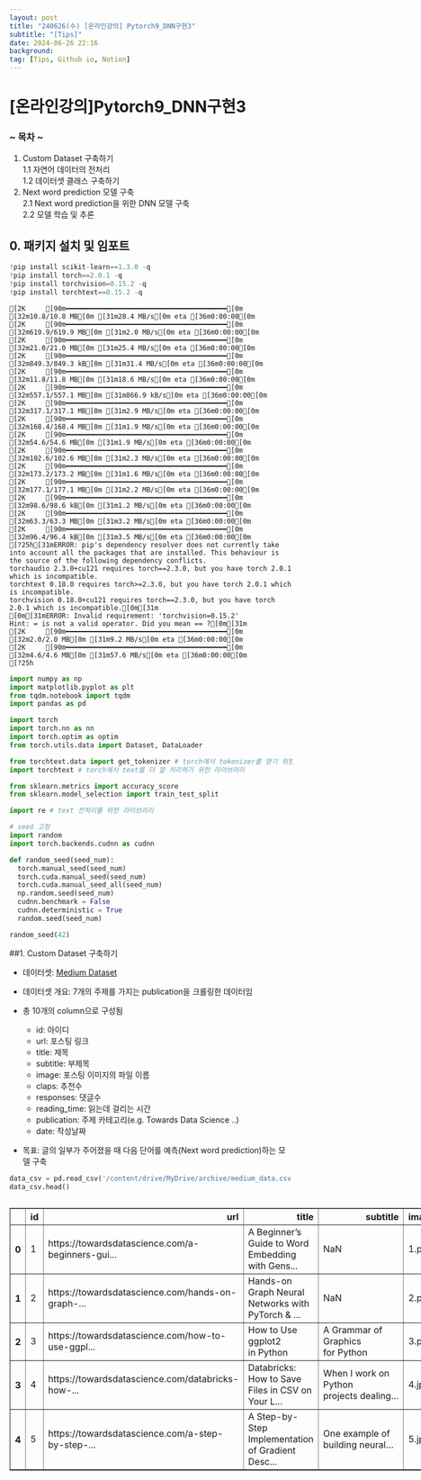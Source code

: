 ```yaml
---
layout: post
title: "240626(수) [온라인강의] Pytorch9_DNN구현3"
subtitle: "[Tips]"
date: 2024-06-26 22:16
background: 
tag: [Tips, Github io, Notion]
---
```


# [온라인강의]Pytorch9_DNN구현3

### **~ 목차 ~**
1. Custom Dataset 구축하기   
  1.1 자연어 데이터의 전처리   
  1.2 데이터셋 클래스 구축하기      
2. Next word prediction 모델 구축   
  2.1 Next word prediction을 위한 DNN 모델 구축   
  2.2 모델 학습 및 추론   

## 0. 패키지 설치 및 임포트


```python
!pip install scikit-learn==1.3.0 -q
!pip install torch==2.0.1 -q
!pip install torchvision=0.15.2 -q
!pip install torchtext==0.15.2 -q
```

    [2K     [90m━━━━━━━━━━━━━━━━━━━━━━━━━━━━━━━━━━━━━━━━[0m [32m10.8/10.8 MB[0m [31m28.4 MB/s[0m eta [36m0:00:00[0m
    [2K     [90m━━━━━━━━━━━━━━━━━━━━━━━━━━━━━━━━━━━━━━━━[0m [32m619.9/619.9 MB[0m [31m2.0 MB/s[0m eta [36m0:00:00[0m
    [2K     [90m━━━━━━━━━━━━━━━━━━━━━━━━━━━━━━━━━━━━━━━━[0m [32m21.0/21.0 MB[0m [31m25.4 MB/s[0m eta [36m0:00:00[0m
    [2K     [90m━━━━━━━━━━━━━━━━━━━━━━━━━━━━━━━━━━━━━━━━[0m [32m849.3/849.3 kB[0m [31m31.4 MB/s[0m eta [36m0:00:00[0m
    [2K     [90m━━━━━━━━━━━━━━━━━━━━━━━━━━━━━━━━━━━━━━━━[0m [32m11.8/11.8 MB[0m [31m18.6 MB/s[0m eta [36m0:00:00[0m
    [2K     [90m━━━━━━━━━━━━━━━━━━━━━━━━━━━━━━━━━━━━━━━━[0m [32m557.1/557.1 MB[0m [31m866.9 kB/s[0m eta [36m0:00:00[0m
    [2K     [90m━━━━━━━━━━━━━━━━━━━━━━━━━━━━━━━━━━━━━━━━[0m [32m317.1/317.1 MB[0m [31m2.9 MB/s[0m eta [36m0:00:00[0m
    [2K     [90m━━━━━━━━━━━━━━━━━━━━━━━━━━━━━━━━━━━━━━━━[0m [32m168.4/168.4 MB[0m [31m1.9 MB/s[0m eta [36m0:00:00[0m
    [2K     [90m━━━━━━━━━━━━━━━━━━━━━━━━━━━━━━━━━━━━━━━━[0m [32m54.6/54.6 MB[0m [31m1.9 MB/s[0m eta [36m0:00:00[0m
    [2K     [90m━━━━━━━━━━━━━━━━━━━━━━━━━━━━━━━━━━━━━━━━[0m [32m102.6/102.6 MB[0m [31m2.3 MB/s[0m eta [36m0:00:00[0m
    [2K     [90m━━━━━━━━━━━━━━━━━━━━━━━━━━━━━━━━━━━━━━━━[0m [32m173.2/173.2 MB[0m [31m1.6 MB/s[0m eta [36m0:00:00[0m
    [2K     [90m━━━━━━━━━━━━━━━━━━━━━━━━━━━━━━━━━━━━━━━━[0m [32m177.1/177.1 MB[0m [31m2.2 MB/s[0m eta [36m0:00:00[0m
    [2K     [90m━━━━━━━━━━━━━━━━━━━━━━━━━━━━━━━━━━━━━━━━[0m [32m98.6/98.6 kB[0m [31m1.2 MB/s[0m eta [36m0:00:00[0m
    [2K     [90m━━━━━━━━━━━━━━━━━━━━━━━━━━━━━━━━━━━━━━━━[0m [32m63.3/63.3 MB[0m [31m3.2 MB/s[0m eta [36m0:00:00[0m
    [2K     [90m━━━━━━━━━━━━━━━━━━━━━━━━━━━━━━━━━━━━━━━━[0m [32m96.4/96.4 kB[0m [31m3.5 MB/s[0m eta [36m0:00:00[0m
    [?25h[31mERROR: pip's dependency resolver does not currently take into account all the packages that are installed. This behaviour is the source of the following dependency conflicts.
    torchaudio 2.3.0+cu121 requires torch==2.3.0, but you have torch 2.0.1 which is incompatible.
    torchtext 0.18.0 requires torch>=2.3.0, but you have torch 2.0.1 which is incompatible.
    torchvision 0.18.0+cu121 requires torch==2.3.0, but you have torch 2.0.1 which is incompatible.[0m[31m
    [0m[31mERROR: Invalid requirement: 'torchvision=0.15.2'
    Hint: = is not a valid operator. Did you mean == ?[0m[31m
    [2K     [90m━━━━━━━━━━━━━━━━━━━━━━━━━━━━━━━━━━━━━━━━[0m [32m2.0/2.0 MB[0m [31m9.2 MB/s[0m eta [36m0:00:00[0m
    [2K     [90m━━━━━━━━━━━━━━━━━━━━━━━━━━━━━━━━━━━━━━━━[0m [32m4.6/4.6 MB[0m [31m57.6 MB/s[0m eta [36m0:00:00[0m
    [?25h


```python
import numpy as np
import matplotlib.pyplot as plt
from tqdm.notebook import tqdm
import pandas as pd

import torch
import torch.nn as nn
import torch.optim as optim
from torch.utils.data import Dataset, DataLoader

from torchtext.data import get_tokenizer # torch에서 tokenizer를 얻기 위한 라이브러리
import torchtext # torch에서 text를 더 잘 처리하기 위한 라이브러리

from sklearn.metrics import accuracy_score
from sklearn.model_selection import train_test_split

import re # text 전처리를 위한 라이브러리
```


```python
# seed 고정
import random
import torch.backends.cudnn as cudnn

def random_seed(seed_num):
  torch.manual_seed(seed_num)
  torch.cuda.manual_seed(seed_num)
  torch.cuda.manual_seed_all(seed_num)
  np.random.seed(seed_num)
  cudnn.benchmark = False
  cudnn.deterministic = True
  random.seed(seed_num)

random_seed(42)
```

##1. Custom Dataset 구축하기   

- 데이터셋: [Medium Dataset](https://www.kaggle.com/datasets/dorianlazar/medium-articles-dataset)
- 데이터셋 개요: 7개의 주제를 가지는 publication을 크롤링한 데이터임
- 총 10개의 column으로 구성됨
  - id: 아이디
  - url: 포스팅 링크
  - title: 제목
  - subtitle: 부제목
  - image: 포스팅 이미지의 파일 이름
  - claps: 추천수
  - responses: 댓글수
  - reading_time: 읽는데 걸리는 시간
  - publication: 주제 카테고리(e.g. Towards Data Science ..)
  - date: 작성날짜

- 목표: 글의 일부가 주어졌을 때 다음 단어를 예측(Next word prediction)하는 모델 구축


```python
data_csv = pd.read_csv('/content/drive/MyDrive/archive/medium_data.csv')
data_csv.head()
```





  <div id="df-fff1454e-9cc6-453d-a90e-f80e600d005d" class="colab-df-container">
    <div>
<style scoped>
    .dataframe tbody tr th:only-of-type {
        vertical-align: middle;
    }

    .dataframe tbody tr th {
        vertical-align: top;
    }

    .dataframe thead th {
        text-align: right;
    }
</style>
<table border="1" class="dataframe">
  <thead>
    <tr style="text-align: right;">
      <th></th>
      <th>id</th>
      <th>url</th>
      <th>title</th>
      <th>subtitle</th>
      <th>image</th>
      <th>claps</th>
      <th>responses</th>
      <th>reading_time</th>
      <th>publication</th>
      <th>date</th>
    </tr>
  </thead>
  <tbody>
    <tr>
      <th>0</th>
      <td>1</td>
      <td>https://towardsdatascience.com/a-beginners-gui...</td>
      <td>A Beginner’s Guide to Word Embedding with Gens...</td>
      <td>NaN</td>
      <td>1.png</td>
      <td>850</td>
      <td>8</td>
      <td>8</td>
      <td>Towards Data Science</td>
      <td>2019-05-30</td>
    </tr>
    <tr>
      <th>1</th>
      <td>2</td>
      <td>https://towardsdatascience.com/hands-on-graph-...</td>
      <td>Hands-on Graph Neural Networks with PyTorch &amp; ...</td>
      <td>NaN</td>
      <td>2.png</td>
      <td>1100</td>
      <td>11</td>
      <td>9</td>
      <td>Towards Data Science</td>
      <td>2019-05-30</td>
    </tr>
    <tr>
      <th>2</th>
      <td>3</td>
      <td>https://towardsdatascience.com/how-to-use-ggpl...</td>
      <td>How to Use ggplot2 in Python</td>
      <td>A Grammar of Graphics for Python</td>
      <td>3.png</td>
      <td>767</td>
      <td>1</td>
      <td>5</td>
      <td>Towards Data Science</td>
      <td>2019-05-30</td>
    </tr>
    <tr>
      <th>3</th>
      <td>4</td>
      <td>https://towardsdatascience.com/databricks-how-...</td>
      <td>Databricks: How to Save Files in CSV on Your L...</td>
      <td>When I work on Python projects dealing…</td>
      <td>4.jpeg</td>
      <td>354</td>
      <td>0</td>
      <td>4</td>
      <td>Towards Data Science</td>
      <td>2019-05-30</td>
    </tr>
    <tr>
      <th>4</th>
      <td>5</td>
      <td>https://towardsdatascience.com/a-step-by-step-...</td>
      <td>A Step-by-Step Implementation of Gradient Desc...</td>
      <td>One example of building neural…</td>
      <td>5.jpeg</td>
      <td>211</td>
      <td>3</td>
      <td>4</td>
      <td>Towards Data Science</td>
      <td>2019-05-30</td>
    </tr>
  </tbody>
</table>
</div>
    <div class="colab-df-buttons">

  <div class="colab-df-container">
    <button class="colab-df-convert" onclick="convertToInteractive('df-fff1454e-9cc6-453d-a90e-f80e600d005d')"
            title="Convert this dataframe to an interactive table."
            style="display:none;">

  <svg xmlns="http://www.w3.org/2000/svg" height="24px" viewBox="0 -960 960 960">
    <path d="M120-120v-720h720v720H120Zm60-500h600v-160H180v160Zm220 220h160v-160H400v160Zm0 220h160v-160H400v160ZM180-400h160v-160H180v160Zm440 0h160v-160H620v160ZM180-180h160v-160H180v160Zm440 0h160v-160H620v160Z"/>
  </svg>
    </button>

  <style>
    .colab-df-container {
      display:flex;
      gap: 12px;
    }

    .colab-df-convert {
      background-color: #E8F0FE;
      border: none;
      border-radius: 50%;
      cursor: pointer;
      display: none;
      fill: #1967D2;
      height: 32px;
      padding: 0 0 0 0;
      width: 32px;
    }

    .colab-df-convert:hover {
      background-color: #E2EBFA;
      box-shadow: 0px 1px 2px rgba(60, 64, 67, 0.3), 0px 1px 3px 1px rgba(60, 64, 67, 0.15);
      fill: #174EA6;
    }

    .colab-df-buttons div {
      margin-bottom: 4px;
    }

    [theme=dark] .colab-df-convert {
      background-color: #3B4455;
      fill: #D2E3FC;
    }

    [theme=dark] .colab-df-convert:hover {
      background-color: #434B5C;
      box-shadow: 0px 1px 3px 1px rgba(0, 0, 0, 0.15);
      filter: drop-shadow(0px 1px 2px rgba(0, 0, 0, 0.3));
      fill: #FFFFFF;
    }
  </style>

    <script>
      const buttonEl =
        document.querySelector('#df-fff1454e-9cc6-453d-a90e-f80e600d005d button.colab-df-convert');
      buttonEl.style.display =
        google.colab.kernel.accessAllowed ? 'block' : 'none';

      async function convertToInteractive(key) {
        const element = document.querySelector('#df-fff1454e-9cc6-453d-a90e-f80e600d005d');
        const dataTable =
          await google.colab.kernel.invokeFunction('convertToInteractive',
                                                    [key], {});
        if (!dataTable) return;

        const docLinkHtml = 'Like what you see? Visit the ' +
          '<a target="_blank" href=https://colab.research.google.com/notebooks/data_table.ipynb>data table notebook</a>'
          + ' to learn more about interactive tables.';
        element.innerHTML = '';
        dataTable['output_type'] = 'display_data';
        await google.colab.output.renderOutput(dataTable, element);
        const docLink = document.createElement('div');
        docLink.innerHTML = docLinkHtml;
        element.appendChild(docLink);
      }
    </script>
  </div>


<div id="df-10b9d5aa-1d2b-42f9-8f8b-376d364b006d">
  <button class="colab-df-quickchart" onclick="quickchart('df-10b9d5aa-1d2b-42f9-8f8b-376d364b006d')"
            title="Suggest charts"
            style="display:none;">

<svg xmlns="http://www.w3.org/2000/svg" height="24px"viewBox="0 0 24 24"
     width="24px">
    <g>
        <path d="M19 3H5c-1.1 0-2 .9-2 2v14c0 1.1.9 2 2 2h14c1.1 0 2-.9 2-2V5c0-1.1-.9-2-2-2zM9 17H7v-7h2v7zm4 0h-2V7h2v10zm4 0h-2v-4h2v4z"/>
    </g>
</svg>
  </button>

<style>
  .colab-df-quickchart {
      --bg-color: #E8F0FE;
      --fill-color: #1967D2;
      --hover-bg-color: #E2EBFA;
      --hover-fill-color: #174EA6;
      --disabled-fill-color: #AAA;
      --disabled-bg-color: #DDD;
  }

  [theme=dark] .colab-df-quickchart {
      --bg-color: #3B4455;
      --fill-color: #D2E3FC;
      --hover-bg-color: #434B5C;
      --hover-fill-color: #FFFFFF;
      --disabled-bg-color: #3B4455;
      --disabled-fill-color: #666;
  }

  .colab-df-quickchart {
    background-color: var(--bg-color);
    border: none;
    border-radius: 50%;
    cursor: pointer;
    display: none;
    fill: var(--fill-color);
    height: 32px;
    padding: 0;
    width: 32px;
  }

  .colab-df-quickchart:hover {
    background-color: var(--hover-bg-color);
    box-shadow: 0 1px 2px rgba(60, 64, 67, 0.3), 0 1px 3px 1px rgba(60, 64, 67, 0.15);
    fill: var(--button-hover-fill-color);
  }

  .colab-df-quickchart-complete:disabled,
  .colab-df-quickchart-complete:disabled:hover {
    background-color: var(--disabled-bg-color);
    fill: var(--disabled-fill-color);
    box-shadow: none;
  }

  .colab-df-spinner {
    border: 2px solid var(--fill-color);
    border-color: transparent;
    border-bottom-color: var(--fill-color);
    animation:
      spin 1s steps(1) infinite;
  }

  @keyframes spin {
    0% {
      border-color: transparent;
      border-bottom-color: var(--fill-color);
      border-left-color: var(--fill-color);
    }
    20% {
      border-color: transparent;
      border-left-color: var(--fill-color);
      border-top-color: var(--fill-color);
    }
    30% {
      border-color: transparent;
      border-left-color: var(--fill-color);
      border-top-color: var(--fill-color);
      border-right-color: var(--fill-color);
    }
    40% {
      border-color: transparent;
      border-right-color: var(--fill-color);
      border-top-color: var(--fill-color);
    }
    60% {
      border-color: transparent;
      border-right-color: var(--fill-color);
    }
    80% {
      border-color: transparent;
      border-right-color: var(--fill-color);
      border-bottom-color: var(--fill-color);
    }
    90% {
      border-color: transparent;
      border-bottom-color: var(--fill-color);
    }
  }
</style>

  <script>
    async function quickchart(key) {
      const quickchartButtonEl =
        document.querySelector('#' + key + ' button');
      quickchartButtonEl.disabled = true;  // To prevent multiple clicks.
      quickchartButtonEl.classList.add('colab-df-spinner');
      try {
        const charts = await google.colab.kernel.invokeFunction(
            'suggestCharts', [key], {});
      } catch (error) {
        console.error('Error during call to suggestCharts:', error);
      }
      quickchartButtonEl.classList.remove('colab-df-spinner');
      quickchartButtonEl.classList.add('colab-df-quickchart-complete');
    }
    (() => {
      let quickchartButtonEl =
        document.querySelector('#df-10b9d5aa-1d2b-42f9-8f8b-376d364b006d button');
      quickchartButtonEl.style.display =
        google.colab.kernel.accessAllowed ? 'block' : 'none';
    })();
  </script>
</div>

    </div>
  </div>





```python
print(data_csv.shape)
```

    (6508, 10)
    


```python
# 각각의 title만 추출함
# 우리는 title의 첫 단어가 주어졌을 때 다음 단어를 예측하는 것을 수행할 것임
data = data_csv['title'].values
```

###1.1 자연어 데이터의 전처리   

- 원하지 않는 No-Break Space(e.g. Hello_world)를 지우기 위해서 전처리를 해줄거임


```python
def cleaning_text(text):
  cleaned_text = re.sub(r'[^a-zA-Z0-9.,@\!\s]+', '', text)
  cleaned_text = cleaned_text.replace(u'\xa0',u' ')
  cleaned_text = cleaned_text.replace('\u200a', ' ')
  return cleaned_text

cleaned_data = list(map(cleaning_text, data))
print('Before preprocessing')
print(data[:5])
print('After preprocessing')
print(cleaned_data[:5])
```

    Before preprocessing
    ['A Beginner’s Guide to Word Embedding with Gensim Word2Vec\xa0Model'
     'Hands-on Graph Neural Networks with PyTorch & PyTorch Geometric'
     'How to Use ggplot2 in\xa0Python'
     'Databricks: How to Save Files in CSV on Your Local\xa0Computer'
     'A Step-by-Step Implementation of Gradient Descent and Backpropagation']
    After preprocessing
    ['A Beginners Guide to Word Embedding with Gensim Word2Vec Model', 'Handson Graph Neural Networks with PyTorch  PyTorch Geometric', 'How to Use ggplot2 in Python', 'Databricks How to Save Files in CSV on Your Local Computer', 'A StepbyStep Implementation of Gradient Descent and Backpropagation']
    

- 자연어 처리를 위한 라이브러리 `torchtext.vocab.build_vocab_from_iterator`는 iterator를 이용해서 Vocab클래스(단어사전)을 만드는 함수


```python
# 토크나이저를 통해 단어 단위의 토큰을 생성함
tokenizer = get_tokenizer('basic_english')
tokens = tokenizer(cleaned_data[0])
print('Original text: ', cleaned_data[0])
print('Token: ', tokens)
```

    Original text:  A Beginners Guide to Word Embedding with Gensim Word2Vec Model
    Token:  ['a', 'beginners', 'guide', 'to', 'word', 'embedding', 'with', 'gensim', 'word2vec', 'model']
    


```python
# 단어 사전을 생성한 후 시작과 끝 표시를 해줌
vocab = torchtext.vocab.build_vocab_from_iterator(map(tokenizer, cleaned_data))
vocab.insert_token('<pad>',0)
```


```python
id2token = vocab.get_itos() # id to string
id2token[:10]
```




    ['<pad>', 'to', 'the', 'a', 'of', 'and', 'how', 'in', 'your', 'for']




```python
token2id = vocab.get_stoi() # string to id
token2id = dict(sorted(token2id.items(), key=lambda item: item[1]))
for idx, (k,v) in enumerate(token2id.items()):
  print(k,v)
  if idx == 5:
    break
```

    <pad> 0
    to 1
    the 2
    a 3
    of 4
    and 5
    


```python
# 문장을 토큰화 후 id로 변환함
vocab.lookup_indices(tokenizer(cleaned_data[0]))
```




    [3, 273, 66, 1, 467, 1580, 12, 2879, 8538, 100]



- 지금은 input에 들어가는 단어수가 모두 다르므로 이를 바로 모델에 넣기는 어려움. 모델에 넣기 위해서는 <pad> (0)을 넣어서 길이를 맞춰주는 과정인 padding을 해야 함


```python
seq = []
for i in cleaned_data:
  token_id = vocab.lookup_indices(tokenizer(i))
  for j in range(1, len(token_id)):
    sequence = token_id[:j+1]
    seq.append(sequence)
```


```python
seq[:5]
```




    [[3, 273],
     [3, 273, 66],
     [3, 273, 66, 1],
     [3, 273, 66, 1, 467],
     [3, 273, 66, 1, 467, 1580]]




```python
# seq에 저장된 최대 토큰 길이 찾기
max_len = max(len(sublist) for sublist in seq)
print(max_len)
```

    24
    


```python
# max_len 길이에 맞춰서 0으로 padding처리(앞부분에 padding 처리)
def pre_zeropadding(seq, max_len):
  return np.array([i[:max_len] if len(i) >= max_len else [0] * (max_len - len(i)) + i for i in seq])
zero_padding_data = pre_zeropadding(seq, max_len)
zero_padding_data[0]
```




    array([  0,   0,   0,   0,   0,   0,   0,   0,   0,   0,   0,   0,   0,
             0,   0,   0,   0,   0,   0,   0,   0,   0,   3, 273])




```python
input_x = zero_padding_data[:,:-1]
label = zero_padding_data[:,-1]
```


```python
# input값 확인
input_x[:5]
```




    array([[  0,   0,   0,   0,   0,   0,   0,   0,   0,   0,   0,   0,   0,
              0,   0,   0,   0,   0,   0,   0,   0,   0,   3],
           [  0,   0,   0,   0,   0,   0,   0,   0,   0,   0,   0,   0,   0,
              0,   0,   0,   0,   0,   0,   0,   0,   3, 273],
           [  0,   0,   0,   0,   0,   0,   0,   0,   0,   0,   0,   0,   0,
              0,   0,   0,   0,   0,   0,   0,   3, 273,  66],
           [  0,   0,   0,   0,   0,   0,   0,   0,   0,   0,   0,   0,   0,
              0,   0,   0,   0,   0,   0,   3, 273,  66,   1],
           [  0,   0,   0,   0,   0,   0,   0,   0,   0,   0,   0,   0,   0,
              0,   0,   0,   0,   0,   3, 273,  66,   1, 467]])



###1.2 데이터셋 클래스 구축하기      

- Custom Dataset 구축


```python
class CustomDataset(Dataset):
  def __init__(self, data, vocab, tokenizer, max_len):
    self.data = data
    self.vocab = vocab
    self.max_len = max_len
    self.tokenizer = tokenizer

    # next word prediction을 하기 위한 형태로 변환
    seq = self.make_sequence(self.data, self.vocab, self.tokenizer)

    # zero padding으로 채워줌
    self.seq = self.pre_zeropadding(seq, self.max_len)
    self.X = torch.tensor(self.seq[:,:-1])
    self.label = torch.tensor(self.seq[:,-1])

  def make_sequence(self, data, vocab, tokenizer):
    seq = []
    for i in data:
      token_id = vocab.lookup_indices(tokenizer(i))
      for j in range(1, len(token_id)):
        sequence = token_id[:j+1]
        seq.append(sequence)
    return seq

  # max_len 길이에 맞춰서 0으로 padding처리(앞부분에 padding처리)
  def pre_zeropadding(self, seq, max_len):
    return np.array([i[:max_len] if len(i) >= max_len else [0] * (max_len - len(i)) + i for i in seq])

  # dataset의 전체 길이 반환
  def __len__(self):
    return len(self.X)

  # dataset 접근
  def __getitem__(self, idx):
    X = self.X[idx]
    label = self.label[idx]
    return X, label
```


```python
def cleaning_text(text):
  cleaned_text = re.sub(r'[^a-zA-Z0-9.,@\!\s]+', '', text)
  cleaned_text = cleaned_text.replace(u'\xa0',u' ')
  cleaned_text = cleaned_text.replace('\u200a', ' ')
  return cleaned_text

data = list(map(cleaning_text, data))
tokenizer = get_tokenizer('basic_english')
vocab = torchtext.vocab.build_vocab_from_iterator(map(tokenizer, cleaned_data))
vocab.insert_token('<pad>',0)
max_len = 20
```


```python
# train set, validation set, test set으로 data set을 8:1:1 비율로 나눔
train, test = train_test_split(data, test_size=2, random_state=42)
val, test = train_test_split(data, test_size=5, random_state=42)
```


```python
print('Train 개수: ', len(train))
print('Validation 개수: ', len(val))
print('Test 개수: ', len(test))
```

    Train 개수:  6506
    Validation 개수:  6503
    Test 개수:  5
    


```python
train_dataset = CustomDataset(train, vocab, tokenizer, max_len)
valid_dataset = CustomDataset(val, vocab, tokenizer, max_len)
test_dataset = CustomDataset(test, vocab, tokenizer, max_len)
```


```python
batch_size = 32

train_dataloader = DataLoader(train_dataset, batch_size=batch_size, shuffle=True)
valid_dataloader = DataLoader(valid_dataset, batch_size=batch_size, shuffle=False)
test_dataloader = DataLoader(test_dataset, batch_size=batch_size, shuffle=False)
```

##2. Next word prediction 모델 구축   

###2.1 Next word prediction을 위한 DNN 모델 구축   

- DNN구현2에서 학습했던, DNN모델 기반에 `nn.Embedding`을 추가해서(∵word를 embedding으로 받기 때) next word prediction을 해볼거임


```python
class NextWordPredictionModel(nn.Module):
  def __init__(self, vocab_size, embedding_dims, hidden_dims, num_classes, dropout_ratio, set_super):
    if set_super:
      super().__init__()

    self.embedding = nn.Embedding(vocab_size, embedding_dims, padding_idx = 0) # padding index 설정 -> gradient 계산에서 제외
    self.hidden_dims = hidden_dims
    self.layers = nn.ModuleList()
    self.num_classes = num_classes
    for i in range(len(self.hidden_dims)-1):
      self.layers.append(nn.Linear(self.hidden_dims[i], self.hidden_dims[i+1]))

      self.layers.append(nn.BatchNorm1d(self.hidden_dims[i+1]))

      self.layers.append(nn.ReLU())

      self.layers.append(nn.Dropout(dropout_ratio))

    self.classifier = nn.Linear(self.hidden_dims[-1], self.num_classes)
    self.softmax = nn.LogSoftmax(dim=1)

  def forward(self, x):
    '''
    Input:
      x: [batch_size, sequence_len] # padding 제외
    Output:
      output: [batch_size, vocab_size]
    '''

    x = self.embedding(x) # [batch_size, sequence_len, embedding_dim]
    x = torch.sum(x, dim=1) # [batch_size, embedding_dim] 각 문장에 대해 임베딩된 단어들을 합쳐서 해당 문장에 대한 임베딩 벡터로 만들어줌
    for layer in self.layers:
      x = layer(x)

    output = self.classifier(x) # [batch_size, num_classes]
    output = self.softmax(output) # [batch_size, num_classes]
    return output

  def count_parameters(self):
    return sum(p.numel() for p in self.parameters() if p.requires_grad)
```

###2.2 모델 학습 및 추론   

- Next word prediction 모델을 직접 학습하고 text를 직접 넣어 next word prediction을 수행


```python
# training코드. evaluation코드, training loop코드
def training(model, dataloader, train_dataset, criterion, optimizer, device, epoch, num_epochs):
  model.train()
  train_loss = 0.0
  train_accuracy = 0

  tbar = tqdm(dataloader)
  for texts, labels in tbar:
    texts = texts.to(device)
    labels = labels.to(device)

    # 순전파
    outputs = model(texts)
    loss = criterion(outputs, labels)

    # 역전파 및 가중치 업데이트
    optimizer.zero_grad()
    loss.backward()
    optimizer.step()

    # 손실과 정확도 계산
    train_loss += loss.item()
    _, predicted = torch.max(outputs, dim=1)
    train_accuracy += (predicted == labels).sum().item()

    tbar.set_description(f'Epoch[{epoch+1}/{num_epochs}], Train Loss: {loss.item():.4f}')

  train_loss = train_loss / len(dataloader)
  train_accuracy = train_accuracy / len(train_dataset)

  return model, train_loss, train_accuracy
```


```python
def evaluation(model, dataloader, val_dataset, criterion, device, epoch, num_epochs):
  model.eval()
  valid_loss = 0.0
  valid_accuracy = 0

  with torch.no_grad():
    tbar = tqdm(dataloader)
    for texts, labels in tbar:
      texts = texts.to(device)
      labels = labels.to(device)

      # 순전파
      outputs = model(texts)
      loss = criterion(outputs, labels)

      # 손실과 정확도 계산
      valid_loss += loss.item()
      _, predicted = torch.max(outputs, dim=1)
      valid_accuracy += (predicted == labels).sum().item()

      tbar.set_description(f'Epoch[{epoch+1}/{num_epochs}], Valid Loss: {loss.item():.4f}')

    valid_loss = valid_loss / len(dataloader)
    valid_accuracy = valid_accuracy / len(train_dataset)

    return model, valid_loss, valid_accuracy
```


```python
def training_loop(model, train_dataloader, valid_dataloader,  train_dataset, val_dataset, criterion, optimizer, device, num_epochs, patience, model_name):
  best_valid_loss = float('inf') # 가장 좋은 validation loss를 저장
  early_stop_counter = 0
  valid_max_accuracy = -1

  for epoch in range(num_epochs):
    model, train_loss, train_accuracy = training(model, train_dataloader, train_dataset, criterion, optimizer, device, epoch, num_epochs)
    model, valid_loss, valid_accuracy = evaluation(model, valid_dataloader, val_dataset, criterion, device, epoch, num_epochs)

    if valid_accuracy > valid_max_accuracy:
      valid_max_accuracy = valid_accuracy

    # validation loss가 감소하면 모델 저장 및 카운터리셋
    if valid_loss < best_valid_loss:
      best_valid_loss = valid_loss
      torch.save(model.state_dict(), f'./model_{model_name}.pt')
      early_stop_counter = 0

    # validation loss가 증가하거나 같으면 카운터 증가
    else:
      early_stop_counter += 1

    print(f'Epoch [{epoch+1}/{num_epochs}], Train Loss: {train_loss:.4f}, Train Accuracy: {train_accuracy:.4f}, Valid Loss: {valid_loss:.4f}, Valid Accuracy: {valid_accuracy:.4f}')

    # 조기 종료 카운터가 설정한 patience를 초과하면 학습 종료
    if early_stop_counter >= patience:
      print('Early stopping')
      break

  return model, valid_max_accuracy
```


```python
lr = 1e-3
vocab_size = len(vocab.get_stoi())
embedding_dims = 512

device = 'cpu'

hidden_dims = [embedding_dims, embedding_dims*4, embedding_dims*2, embedding_dims]
model = NextWordPredictionModel(vocab_size=vocab_size, embedding_dims=embedding_dims, hidden_dims=hidden_dims, num_classes=vocab_size, dropout_ratio=0.2, set_super=True).to(device)

num_epochs = 5
patience = 3
model_name = 'next'

optimizer = optim.Adam(model.parameters(), lr=lr)
criterion = nn.NLLLoss(ignore_index=0) # padding한 부분 제외
model, valid_max_accuracy = training_loop(model, train_dataloader, valid_dataloader, train_dataset, valid_dataset, criterion, optimizer, device, num_epochs, patience, model_name)
print('Valid max accuracy: ', valid_max_accuracy)
```


      0%|          | 0/1449 [00:00<?, ?it/s]



      0%|          | 0/1449 [00:00<?, ?it/s]


    Epoch [1/5], Train Loss: 7.3600, Train Accuracy: 0.0634, Valid Loss: 6.7962, Valid Accuracy: 0.0760
    


      0%|          | 0/1449 [00:00<?, ?it/s]



      0%|          | 0/1449 [00:00<?, ?it/s]


    Epoch [2/5], Train Loss: 6.7321, Train Accuracy: 0.0766, Valid Loss: 6.3379, Valid Accuracy: 0.0865
    


      0%|          | 0/1449 [00:00<?, ?it/s]



      0%|          | 0/1449 [00:00<?, ?it/s]


    Epoch [3/5], Train Loss: 6.3957, Train Accuracy: 0.0868, Valid Loss: 5.9898, Valid Accuracy: 0.0981
    


      0%|          | 0/1449 [00:00<?, ?it/s]



      0%|          | 0/1449 [00:00<?, ?it/s]


    Epoch [4/5], Train Loss: 6.1152, Train Accuracy: 0.0962, Valid Loss: 5.7067, Valid Accuracy: 0.1089
    


      0%|          | 0/1449 [00:00<?, ?it/s]



      0%|          | 0/1449 [00:00<?, ?it/s]


    Epoch [5/5], Train Loss: 5.8562, Train Accuracy: 0.1046, Valid Loss: 5.4140, Valid Accuracy: 0.1204
    Valid max accuracy:  0.12035978516425444
    

- Next word prediction 평가하기


```python
model.load_state_dict(torch.load('./model_next.pt'))
model = model.to(device)
model.eval()
total_labels = []
total_preds = []
with torch.no_grad():
  for texts, labels in test_dataloader:
    texts = texts.to(device)
    labels = labels

    outputs = model(texts)
    # torch.max에서 dim인자에 값을 추가할 경우 해당 dimension에서 최댓값과 최댓값에 해당하는 인덱스를 반환
    _, predicted = torch.max(outputs.data,1)

    total_preds.extend(predicted.detach().cpu().tolist())
    total_labels.extend(labels.tolist())

total_preds = np.array(total_preds)
total_labels = np.array(total_labels)
nwp_dnn_acc = accuracy_score(total_labels, total_preds)
print('Next word prediction DNN model accuracy: ', nwp_dnn_acc)
```

    Next word prediction DNN model accuracy:  0.11538461538461539
    

- 정확도가 생각보다 낮게 나오는 이유: 앞에서 본 MNIST 이미지 분류는 10개중에 하나를 맞추는 거였는데 이번에는 전체중에서 하나를 맞추는 것이기 때문에 훨씬 더 어려운 상황임


```python
print(vocab_size)
```

- 8600개중에 하나 찝어내는 건 엄청 어려운 일임
